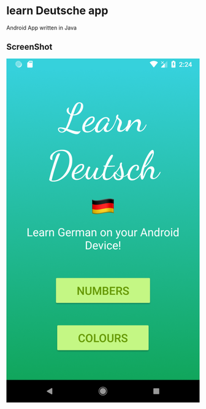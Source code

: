 # learn Deutsche app
Android App written in Java

## ScreenShot

![alt text](https://raw.githubusercontent.com/Furqan17/learn-Deutsche-app/master/Screenshots/home.png) 
